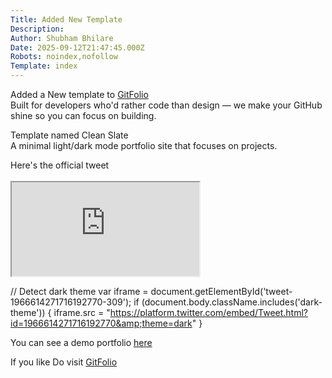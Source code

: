 ```yaml
---
Title: Added New Template
Description: 
Author: Shubham Bhilare
Date: 2025-09-12T21:47:45.000Z
Robots: noindex,nofollow
Template: index
---
```

<p>Added a New template to <a href="//www.gitfolio.in">GitFolio</a><br>
Built for developers who'd rather code than design — we make your GitHub shine so you can focus on building.</p>

<p>Template named Clean Slate<br>
A minimal light/dark mode portfolio site that focuses on projects.</p>

<p>Here's the official tweet<br><br>
<iframe class="tweet-embed" id="tweet-1966614271716192770-309" src="https://platform.twitter.com/embed/Tweet.html?id=1966614271716192770">
</iframe>

  // Detect dark theme
  var iframe = document.getElementById('tweet-1966614271716192770-309');
  if (document.body.className.includes('dark-theme')) {
    iframe.src = "https://platform.twitter.com/embed/Tweet.html?id=1966614271716192770&amp;theme=dark"
  }



</p>

<p>You can see a demo portfolio  <a href="https://portfolio.gitfolio.in/Clean%20Slate" rel="noopener noreferrer">here</a></p>

<p>If you like Do visit <a href="//www.gitfolio.in">GitFolio</a></p>


